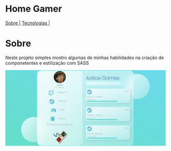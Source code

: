 # Home Gamer



<p aling="center">
    <a href="">Sobre |</a>
    <a href="">Tecnologias |</a>
    

</p>



# Sobre
<p> Neste projeto simples mostro algumas de minhas habilidades na criação de componetentes e estilização com SASS</p>




<img src="./git/Home.png"/>






